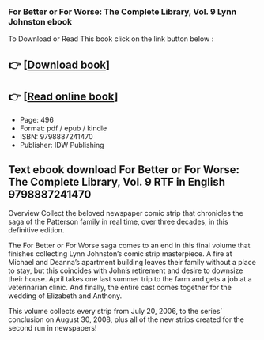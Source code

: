 ### For Better or For Worse: The Complete Library, Vol. 9 Lynn Johnston ebook

To Download or Read This book click on the link button below :

## 👉  [**[Download book](http://filesbooks.info/download.php?group=book&from=github.com&id=721258&lnk=1081 "Download book")**]

## 👉  [**[Read online book](http://filesbooks.info/download.php?group=book&from=github.com&id=721258&lnk=1081 "Read online book")**]


* Page: 496
* Format: pdf / epub / kindle
* ISBN: 9798887241470
* Publisher: IDW Publishing



## Text ebook download For Better or For Worse: The Complete Library, Vol. 9 RTF in English 9798887241470


Overview
Collect the beloved newspaper comic strip that chronicles the saga of the Patterson family in real time, over three decades, in this definitive edition.
 
 The For Better or For Worse saga comes to an end in this final volume that finishes collecting Lynn Johnston’s comic strip masterpiece. A fire at Michael and Deanna’s apartment building leaves their family without a place to stay, but this coincides with John’s retirement and desire to downsize their house. April takes one last summer trip to the farm and gets a job at a veterinarian clinic. And finally, the entire cast comes together for the wedding of Elizabeth and Anthony.
 
 This volume collects every strip from July 20, 2006, to the series’ conclusion on August 30, 2008, plus all of the new strips created for the second run in newspapers!



